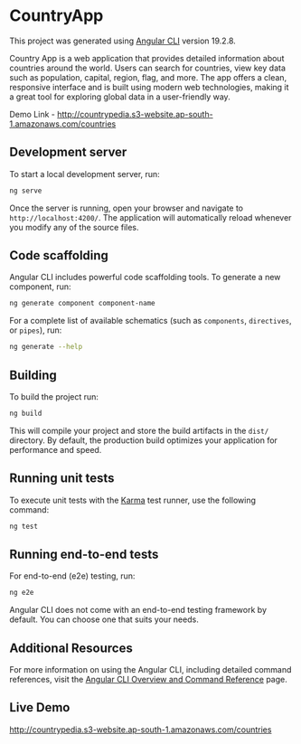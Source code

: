 # CountryApp

This project was generated using [Angular CLI](https://github.com/angular/angular-cli) version 19.2.8.

Country App is a web application that provides detailed information about countries around the world. Users can search for countries, view key data such as population, capital, region, flag, and more. The app offers a clean, responsive interface and is built using modern web technologies, making it a great tool for exploring global data in a user-friendly way.

Demo Link - http://countrypedia.s3-website.ap-south-1.amazonaws.com/countries

## Development server

To start a local development server, run:

```bash
ng serve
```

Once the server is running, open your browser and navigate to `http://localhost:4200/`. The application will automatically reload whenever you modify any of the source files.

## Code scaffolding

Angular CLI includes powerful code scaffolding tools. To generate a new component, run:

```bash
ng generate component component-name
```

For a complete list of available schematics (such as `components`, `directives`, or `pipes`), run:

```bash
ng generate --help
```

## Building

To build the project run:

```bash
ng build
```

This will compile your project and store the build artifacts in the `dist/` directory. By default, the production build optimizes your application for performance and speed.

## Running unit tests

To execute unit tests with the [Karma](https://karma-runner.github.io) test runner, use the following command:

```bash
ng test
```

## Running end-to-end tests

For end-to-end (e2e) testing, run:

```bash
ng e2e
```

Angular CLI does not come with an end-to-end testing framework by default. You can choose one that suits your needs.

## Additional Resources

For more information on using the Angular CLI, including detailed command references, visit the [Angular CLI Overview and Command Reference](https://angular.dev/tools/cli) page.

## Live Demo

http://countrypedia.s3-website.ap-south-1.amazonaws.com/countries

